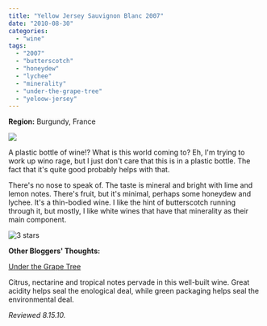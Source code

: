 ```yaml
---
title: "Yellow Jersey Sauvignon Blanc 2007"
date: "2010-08-30"
categories:
  - "wine"
tags:
  - "2007"
  - "butterscotch"
  - "honeydew"
  - "lychee"
  - "minerality"
  - "under-the-grape-tree"
  - "yeloow-jersey"
---
```


**Region:** Burgundy, France

![](https://thegourmez-wpmedia.s3.amazonaws.com/2024/07/yellowjerseysavblanc.jpg)

A plastic bottle of wine!? What is this world coming to? Eh, I'm trying to work up wino rage, but I just don't care that this is in a plastic bottle. The fact that it's quite good probably helps with that.

There's no nose to speak of. The taste is mineral and bright with lime and lemon notes. There's fruit, but it's minimal, perhaps some honeydew and lychee. It's a thin-bodied wine. I like the hint of butterscotch running through it, but mostly, I like white wines that have that minerality as their main component.




<div class="caption">

![3 stars](http://s3.amazonaws.com/thegourmez-wpmedia/2009/02/rating_avocado1.gif "rating_avocado1")</div>
  **Other Bloggers' Thoughts:**

[Under the Grape Tree](http://underthegrapetree.blogspot.com/2009/02/alfonse-checks-in-with-some-faves-for.html)

Citrus, nectarine and tropical notes pervade in this well-built wine. Great acidity helps seal the enological deal, while green packaging helps seal the environmental deal.

_Reviewed 8.15.10._
